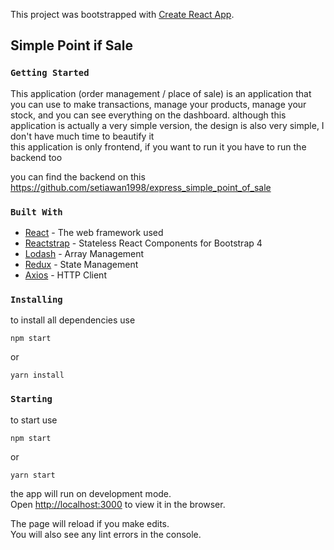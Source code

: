This project was bootstrapped with [Create React App](https://github.com/facebook/create-react-app).

## Simple Point if Sale
### `Getting Started`
This application (order management / place of sale) is an application that you can use to make transactions, manage your products, manage your stock, and you can see everything on the dashboard. although this application is actually a very simple version, the design is also very simple, I don't have much time to beautify it<br />
this application is only frontend, if you want to run it you have to run the backend too

you can find the backend on this https://github.com/setiawan1998/express_simple_point_of_sale

### `Built With`

* [React](https://reactjs.org/) - The web framework used
* [Reactstrap](https://reactstrap.github.io/) - Stateless React Components for Bootstrap 4
* [Lodash](https://lodash.com/) - Array Management
* [Redux](https://redux.js.org/) - State Management
* [Axios](https://redux.js.org/) - HTTP Client

### `Installing`
to install all dependencies use 
```
npm start
```
or
```
yarn install
```
### `Starting`
to start use 
```
npm start
```
or
```
yarn start
```
the app will run on development mode.<br />
Open [http://localhost:3000](http://localhost:3000) to view it in the browser.

The page will reload if you make edits.<br />
You will also see any lint errors in the console.

